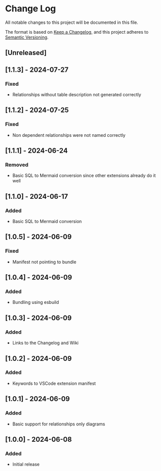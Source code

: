 # Change Log

All notable changes to this project will be documented in this file.

The format is based on [Keep a Changelog](https://keepachangelog.com/en/1.1.0/),
and this project adheres to [Semantic Versioning](https://semver.org/spec/v2.0.0.html).

## [Unreleased]

## [1.1.3] - 2024-07-27

### Fixed

- Relationships without table description not generated correctly

## [1.1.2] - 2024-07-25

### Fixed

- Non dependent relationships were not named correctly

## [1.1.1] - 2024-06-24

### Removed

- Basic SQL to Mermaid conversion since other extensions already do it well

## [1.1.0] - 2024-06-17

### Added

- Basic SQL to Mermaid conversion

## [1.0.5] - 2024-06-09

### Fixed

- Manifest not pointing to bundle

## [1.0.4] - 2024-06-09

### Added

- Bundling using esbuild

## [1.0.3] - 2024-06-09

### Added

- Links to the Changelog and Wiki

## [1.0.2] - 2024-06-09

### Added

- Keywords to VSCode extension manifest

## [1.0.1] - 2024-06-09

### Added

- Basic support for relationships only diagrams

## [1.0.0] - 2024-06-08

### Added

- Initial release